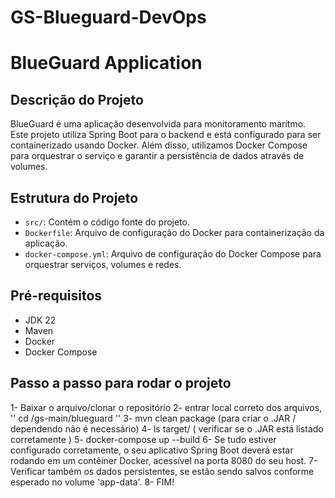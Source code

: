 # GS-Blueguard-DevOps

# BlueGuard Application

## Descrição do Projeto

BlueGuard é uma aplicação desenvolvida para monitoramento marítmo. Este projeto utiliza Spring Boot para o backend e está configurado para ser containerizado usando Docker. Além disso, utilizamos Docker Compose para orquestrar o serviço e garantir a persistência de dados através de volumes.

## Estrutura do Projeto

- `src/`: Contém o código fonte do projeto.
- `Dockerfile`: Arquivo de configuração do Docker para containerização da aplicação.
- `docker-compose.yml`: Arquivo de configuração do Docker Compose para orquestrar serviços, volumes e redes.

## Pré-requisitos
- JDK 22
- Maven
- Docker
- Docker Compose


## Passo a passo para rodar o projeto

1- Baixar o arquivo/clonar o repositório
2- entrar local correto dos arquivos, '' cd /gs-main/blueguard ''
3- mvn clean package (para criar o .JAR / dependendo não é necessário)
4- ls target/    ( verificar se o .JAR está listado corretamente )
5- docker-compose up --build
6- Se tudo estiver configurado corretamente, o seu aplicativo Spring Boot deverá estar rodando em um contêiner Docker, acessível na porta 8080 do seu host.
7- Verificar também os dados persistentes, se estão sendo salvos conforme esperado no volume 'app-data'.
8- FIM!


